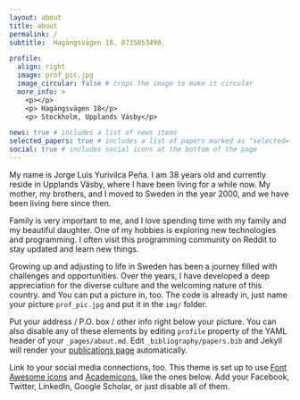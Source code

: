 ```yaml
---
layout: about
title: about
permalink: /
subtitle:  Hagängsvägen 18. 0735053490. 

profile:
  align: right
  image: prof_pic.jpg
  image_circular: false # crops the image to make it circular
  more_info: >
    <p></p>
    <p> Hagängsvägen 18</p>
    <p> Stockholm, Upplands Väsby</p>

news: true # includes a list of news items
selected_papers: true # includes a list of papers marked as "selected={true}"
social: true # includes social icons at the bottom of the page
---
```


My name is Jorge Luis Yurivilca Peña. I am 38 years old and currently reside in Upplands Väsby, where I have been living for a while now. My mother, my brothers, and I moved to Sweden in the year 2000, and we have been living here since then.

Family is very important to me, and I love spending time with my family and my beautiful daughter. One of my hobbies is exploring new technologies and programming. I often visit this programming community on Reddit to stay updated and learn new things.

Growing up and adjusting to life in Sweden has been a journey filled with challenges and opportunities. Over the years, I have developed a deep appreciation for the diverse culture and the welcoming nature of this country. and  You can put a picture in, too. The code is already in, just name your picture `prof_pic.jpg` and put it in the `img/` folder.

Put your address / P.O. box / other info right below your picture. You can also disable any of these elements by editing `profile` property of the YAML header of your `_pages/about.md`. Edit `_bibliography/papers.bib` and Jekyll will render your [publications page](/al-folio/publications/) automatically.

Link to your social media connections, too. This theme is set up to use [Font Awesome icons](https://fontawesome.com/) and [Academicons](https://jpswalsh.github.io/academicons/), like the ones below. Add your Facebook, Twitter, LinkedIn, Google Scholar, or just disable all of them.
